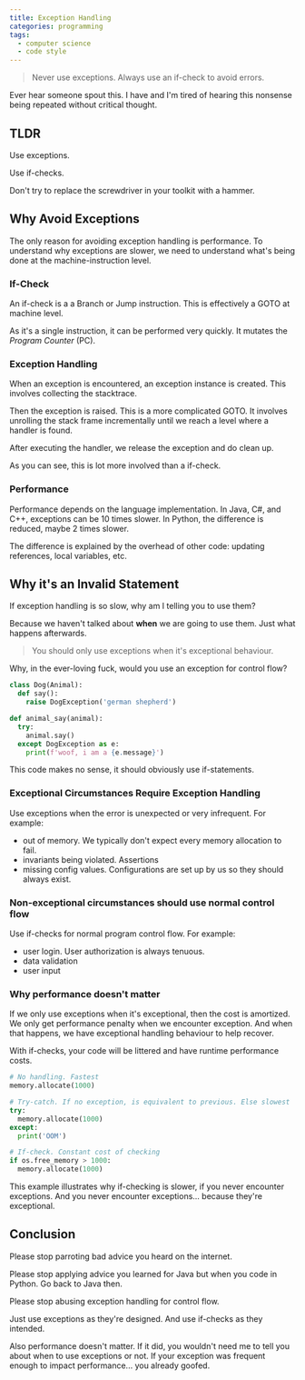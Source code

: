 ```yaml
---
title: Exception Handling
categories: programming
tags:
  - computer science
  - code style
---
```


> Never use exceptions.
> Always use an if-check to avoid errors.

Ever hear someone spout this.
I have and I'm tired of hearing this nonsense being repeated without critical thought.

## TLDR

Use exceptions.

Use if-checks.

Don't try to replace the screwdriver in your toolkit with a hammer.

## Why Avoid Exceptions

The only reason for avoiding exception handling is performance.
To understand why exceptions are slower, we need to understand what's being done at the machine-instruction level.

### If-Check

An if-check is a a Branch or Jump instruction.
This is effectively a GOTO at machine level.

As it's a single instruction, it can be performed very quickly.
It mutates the _Program Counter_ (PC).

### Exception Handling

When an exception is encountered, an exception instance is created.
This involves collecting the stacktrace.

Then the exception is raised.
This is a more complicated GOTO.
It involves unrolling the stack frame incrementally until we reach a level where a handler is found.

After executing the handler, we release the exception and do clean up.

As you can see, this is lot more involved than a if-check.

### Performance

Performance depends on the language implementation.
In Java, C#, and C++, exceptions can be 10 times slower.
In Python, the difference is reduced, maybe 2 times slower.

The difference is explained by the overhead of other code:
updating references, local variables, etc.

## Why it's an Invalid Statement

If exception handling is so slow, why am I telling you to use them?

Because we haven't talked about **when** we are going to use them.
Just what happens afterwards.

> You should only use exceptions when it's exceptional behaviour.

Why, in the ever-loving fuck, would you use an exception for control flow?

```python
class Dog(Animal):
  def say():
    raise DogException('german shepherd')

def animal_say(animal):
  try:
    animal.say()
  except DogException as e:
    print(f'woof, i am a {e.message}')
```

This code makes no sense, it should obviously use if-statements.

### Exceptional Circumstances Require Exception Handling

Use exceptions when the error is unexpected or very infrequent.
For example:

- out of memory. We typically don't expect every memory allocation to fail.
- invariants being violated. Assertions
- missing config values. Configurations are set up by us so they should always exist.

### Non-exceptional circumstances should use normal control flow

Use if-checks for normal program control flow.
For example:

- user login. User authorization is always tenuous.
- data validation
- user input

### Why performance doesn't matter

If we only use exceptions when it's exceptional, then the cost is amortized.
We only get performance penalty when we encounter exception.
And when that happens, we have exceptional handling behaviour to help recover.

With if-checks, your code will be littered and have runtime performance costs.

```python
# No handling. Fastest
memory.allocate(1000)

# Try-catch. If no exception, is equivalent to previous. Else slowest
try:
  memory.allocate(1000)
except:
  print('OOM')

# If-check. Constant cost of checking
if os.free_memory > 1000:
  memory.allocate(1000)
```

This example illustrates why if-checking is slower, if you never encounter exceptions.
And you never encounter exceptions... because they're exceptional.

## Conclusion

Please stop parroting bad advice you heard on the internet.

Please stop applying advice you learned for Java but when you code in Python.
Go back to Java then.

Please stop abusing exception handling for control flow.

Just use exceptions as they're designed.
And use if-checks as they intended.

Also performance doesn't matter.
If it did, you wouldn't need me to tell you about when to use exceptions or not.
If your exception was frequent enough to impact performance... you already goofed.
